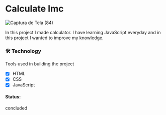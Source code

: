 # Calculate Imc

![Captura de Tela (84)](https://user-images.githubusercontent.com/62259770/97741198-24013000-1ac1-11eb-9bbf-5c324daa8de3.png)

<p>In this project I made calculator. I have learning JavaScript everyday 
and in this project I wanted to improve my knowledge.</p>

<h3>🛠 Technology</h3>

<p>Tools used in building the project</p>

- [x]  HTML
- [x]  CSS
- [x]  JavaScript

#### Status: 
concluded
